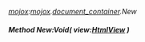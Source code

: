 _[mojox](../../modules/mojox/mojox-module.md):[mojox](../../modules/mojox/mojox-module.md).[document\_container](../../modules/mojox/mojox-document_container.md).New_
##### Method New:Void( view:[HtmlView](../../modules/mojox/mojox-htmlview.md) )
